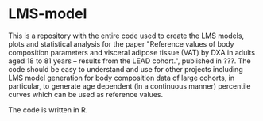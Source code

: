 # LMS-model
This is a repository with the entire code used to create the LMS models, plots and statistical analysis for the paper "Reference values of body composition parameters and visceral adipose tissue (VAT) by DXA in adults aged 18 to 81 years – results from the LEAD cohort.", published in ???. The code should be easy to understand and use for other projects including LMS model generation for body composition data of large cohorts, in particular, to generate age dependent (in a continuous manner) percentile curves which can be used as reference values.

The code is written in R.
